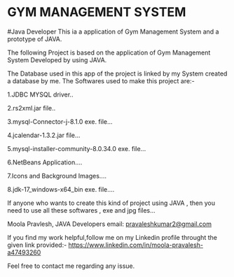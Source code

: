 # GYM MANAGEMENT SYSTEM
#Java Developer This ia a application of Gym Management System and a prototype of JAVA.

The following Project is based on the application of Gym Management System Developed by using JAVA.

The Database used in this app of the project is linked by my System created a database by me. The Softwares used to make this project are:-

1.JDBC MYSQL driver..

2.rs2xml.jar file..

3.mysql-Connector-j-8.1.0 exe. file...

4.jcalendar-1.3.2.jar file...

5.mysql-installer-community-8.0.34.0 exe. file...

6.NetBeans Application....

7.Icons and Background Images....

8.jdk-17_windows-x64_bin exe. file....

If anyone who wants to create this kind of project using JAVA , then you need to use all these softwares , exe and jpg files...

Moola Pravlesh, JAVA Developers email: pravaleshkumar2@gmail.com

If you find my work helpful,follow me on my Linkedin profile throught the given link provided:- https://www.linkedin.com/in/moola-pravalesh-a47493260

Feel free to contact me regarding any issue.

